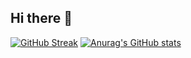 ## Hi there 👋

[![GitHub Streak](https://streak-stats.demolab.com/?user=mofopeadegoke)](https://git.io/streak-stats)
[![Anurag's GitHub stats](https://github-readme-stats.vercel.app/api?username=mofopeadegoke)](https://github.com/anuraghazra/github-readme-stats)

<!--
**mofopeadegoke/mofopeadegoke** is a ✨ _special_ ✨ repository because its `README.md` (this file) appears on your GitHub profile.

Here are some ideas to get you started:

- 🔭 I’m currently working on ...
- 🌱 I’m currently learning ...
- 👯 I’m looking to collaborate on ...
- 🤔 I’m looking for help with ...
- 💬 Ask me about ...
- 📫 How to reach me: ...
- 😄 Pronouns: ...
- ⚡ Fun fact: ...
-->

